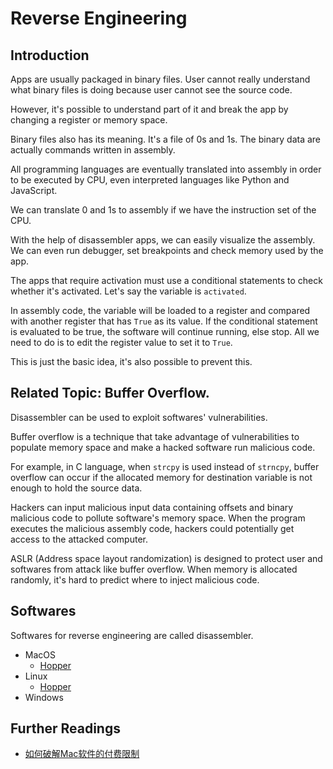 # Reverse Engineering

## Introduction

Apps are usually packaged in binary files. User cannot really understand what binary files is doing because user cannot see the source code.

However, it's possible to understand part of it and break the app by changing a register or memory space.

Binary files also has its meaning. It's a file of 0s and 1s. The binary data are actually commands written in assembly.

All programming languages are eventually translated into assembly in order to be executed by CPU, even interpreted languages like Python and JavaScript.

We can translate 0 and 1s to assembly if we have the instruction set of the CPU. 

With the help of disassembler apps, we can easily visualize the assembly. We can even run debugger, set breakpoints and check memory used by the app.

The apps that require activation must use a conditional statements to check whether it's activated. Let's say the variable is `activated`.

In assembly code, the variable will be loaded to a register and compared with another register that has `True` as its value. 
If the conditional statement is evaluated to be true, the software will continue running, else stop.
All we need to do is to edit the register value to set it to `True`.


This is just the basic idea, it's also possible to prevent this.






## Related Topic: Buffer Overflow.

Disassembler can be used to exploit softwares' vulnerabilities. 

Buffer overflow is a technique that take advantage of vulnerabilities to populate memory space and make a hacked software run malicious code.

For example, in C language, when `strcpy` is used instead of `strncpy`, buffer overflow can occur if the allocated memory for destination variable is not enough to hold the source data.

Hackers can input malicious input data containing offsets and binary malicious code to pollute software's memory space. When the program executes the malicious assembly code, hackers could potentially get access to the attacked computer.

ASLR (Address space layout randomization) is designed to protect user and softwares from attack like buffer overflow. When memory is allocated randomly, it's hard to predict where to inject malicious code.


## Softwares

Softwares for reverse engineering are called disassembler.

- MacOS
	- [Hopper](https://www.hopperapp.com/)
- Linux
	- [Hopper](https://www.hopperapp.com/)
- Windows

## Further Readings

- [如何破解Mac软件的付费限制](https://blog.csdn.net/pbfl98/article/details/100625547)
